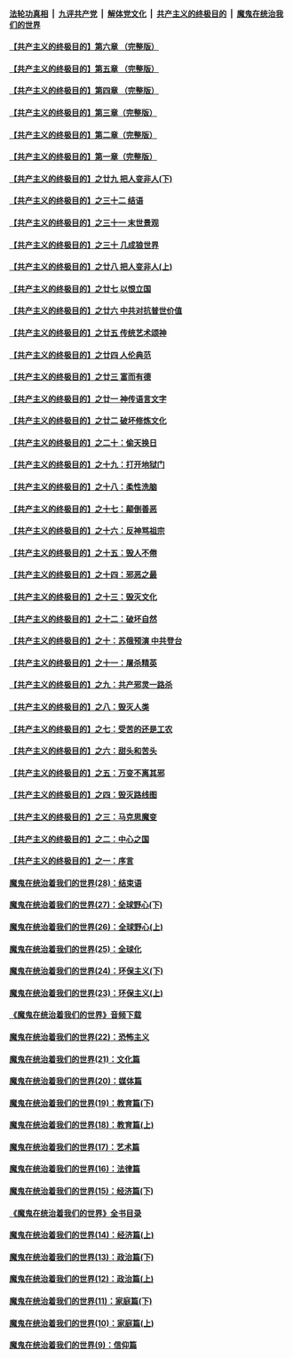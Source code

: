####  [法轮功真相](../../../../basic/blob/master/README.md?t=12102039) &nbsp;|&nbsp; [九评共产党](../../../../9ping.md/blob/master/README.md?t=12102039) &nbsp;|&nbsp; [解体党文化](../../../../jtdwh.md/blob/master/README.md?t=12102039)  &nbsp;|&nbsp; [共产主义的终极目的](../../../../gczydzjmd.md/blob/master/README.md?t=12102039) &nbsp;|&nbsp; [魔鬼在统治我们的世界](../../../../mgztzwmdsj.md/blob/master/README.md?t=12102039) 

#### [【共产主义的终极目的】第六章 （完整版）](../pages/nsc422/n11428913.md?t=12102039) 

#### [【共产主义的终极目的】第五章 （完整版）](../pages/nsc422/n11428912.md?t=12102039) 

#### [【共产主义的终极目的】第四章 （完整版）](../pages/nsc422/n11428907.md?t=12102039) 

#### [【共产主义的终极目的】第三章（完整版）](../pages/nsc422/n11428848.md?t=12102039) 

#### [【共产主义的终极目的】第二章（完整版）](../pages/nsc422/n11428831.md?t=12102039) 

#### [【共产主义的终极目的】第一章（完整版）](../pages/nsc422/n11417651.md?t=12102039) 

#### [【共产主义的终极目的】之廿九 把人变非人(下)](../pages/nsc422/n11344140.md?t=12102039) 

#### [【共产主义的终极目的】之三十二 结语](../pages/nsc422/n11360535.md?t=12102039) 

#### [【共产主义的终极目的】之三十一 末世景观](../pages/nsc422/n11351129.md?t=12102039) 

#### [【共产主义的终极目的】之三十 几成狼世界](../pages/nsc422/n11348280.md?t=12102039) 

#### [【共产主义的终极目的】之廿八 把人变非人(上)](../pages/nsc422/n11340492.md?t=12102039) 

#### [【共产主义的终极目的】之廿七 以恨立国](../pages/nsc422/n11336944.md?t=12102039) 

#### [【共产主义的终极目的】之廿六 中共对抗普世价值](../pages/nsc422/n11324785.md?t=12102039) 

#### [【共产主义的终极目的】之廿五 传统艺术颂神](../pages/nsc422/n11296396.md?t=12102039) 

#### [【共产主义的终极目的】之廿四 人伦典范](../pages/nsc422/n11296397.md?t=12102039) 

#### [【共产主义的终极目的】之廿三 富而有德](../pages/nsc422/n11283598.md?t=12102039) 

#### [【共产主义的终极目的】之廿一 神传语言文字](../pages/nsc422/n11263265.md?t=12102039) 

#### [【共产主义的终极目的】之廿二 破坏修炼文化](../pages/nsc422/n11245728.md?t=12102039) 

#### [【共产主义的终极目的】之二十：偷天换日](../pages/nsc422/n11238846.md?t=12102039) 

#### [【共产主义的终极目的】之十九：打开地狱门](../pages/nsc422/n11206376.md?t=12102039) 

#### [【共产主义的终极目的】之十八：柔性洗脑](../pages/nsc422/n11199994.md?t=12102039) 

#### [【共产主义的终极目的】之十七：颠倒善恶](../pages/nsc422/n11179782.md?t=12102039) 

#### [【共产主义的终极目的】之十六：反神骂祖宗](../pages/nsc422/n11166798.md?t=12102039) 

#### [【共产主义的终极目的】之十五：毁人不倦](../pages/nsc422/n11166792.md?t=12102039) 

#### [【共产主义的终极目的】之十四：邪恶之最](../pages/nsc422/n11150249.md?t=12102039) 

#### [【共产主义的终极目的】之十三：毁灭文化](../pages/nsc422/n11135227.md?t=12102039) 

#### [【共产主义的终极目的】之十二：破坏自然](../pages/nsc422/n11135214.md?t=12102039) 

#### [【共产主义的终极目的】之十：苏俄预演 中共登台](../pages/nsc422/n11118424.md?t=12102039) 

#### [【共产主义的终极目的】之十一：屠杀精英](../pages/nsc422/n11118442.md?t=12102039) 

#### [【共产主义的终极目的】之九：共产邪灵一路杀](../pages/nsc422/n11114139.md?t=12102039) 

#### [【共产主义的终极目的】之八：毁灭人类](../pages/nsc422/n11108503.md?t=12102039) 

#### [【共产主义的终极目的】之七：受苦的还是工农](../pages/nsc422/n11101809.md?t=12102039) 

#### [【共产主义的终极目的】之六：甜头和苦头](../pages/nsc422/n11096971.md?t=12102039) 

#### [【共产主义的终极目的】之五：万变不离其邪](../pages/nsc422/n11091285.md?t=12102039) 

#### [【共产主义的终极目的】之四：毁灭路线图](../pages/nsc422/n11086284.md?t=12102039) 

#### [【共产主义的终极目的】之三：马克思魔变](../pages/nsc422/n11061941.md?t=12102039) 

#### [【共产主义的终极目的】之二：中心之国](../pages/nsc422/n11047728.md?t=12102039) 

#### [【共产主义的终极目的】之一：序言](../pages/nsc422/n11086077.md?t=12102039) 

#### [魔鬼在统治着我们的世界(28)：结束语](../pages/nsc422/n10936246.md?t=12102039) 

#### [魔鬼在统治着我们的世界(27)：全球野心(下)](../pages/nsc422/n10928319.md?t=12102039) 

#### [魔鬼在统治着我们的世界(26)：全球野心(上)](../pages/nsc422/n10900318.md?t=12102039) 

#### [魔鬼在统治着我们的世界(25)：全球化](../pages/nsc422/n10788205.md?t=12102039) 

#### [魔鬼在统治着我们的世界(24)：环保主义(下)](../pages/nsc422/n10695307.md?t=12102039) 

#### [魔鬼在统治着我们的世界(23)：环保主义(上)](../pages/nsc422/n10688613.md?t=12102039) 

#### [《魔鬼在统治着我们的世界》音频下载](../pages/nsc422/n10635553.md?t=12102039) 

#### [魔鬼在统治着我们的世界(22)：恐怖主义](../pages/nsc422/n10614727.md?t=12102039) 

#### [魔鬼在统治着我们的世界(21)：文化篇](../pages/nsc422/n10597706.md?t=12102039) 

#### [魔鬼在统治着我们的世界(20)：媒体篇](../pages/nsc422/n10586579.md?t=12102039) 

#### [魔鬼在统治着我们的世界(19)：教育篇(下)](../pages/nsc422/n10564808.md?t=12102039) 

#### [魔鬼在统治着我们的世界(18)：教育篇(上)](../pages/nsc422/n10526970.md?t=12102039) 

#### [魔鬼在统治着我们的世界(17)：艺术篇](../pages/nsc422/n10499093.md?t=12102039) 

#### [魔鬼在统治着我们的世界(16)：法律篇](../pages/nsc422/n10485969.md?t=12102039) 

#### [魔鬼在统治着我们的世界(15)：经济篇(下)](../pages/nsc422/n10469975.md?t=12102039) 

#### [《魔鬼在统治着我们的世界》全书目录](../pages/nsc422/n10464261.md?t=12102039) 

#### [魔鬼在统治着我们的世界(14)：经济篇(上)](../pages/nsc422/n10457370.md?t=12102039) 

#### [魔鬼在统治着我们的世界(13)：政治篇(下)](../pages/nsc422/n10448270.md?t=12102039) 

#### [魔鬼在统治着我们的世界(12)：政治篇(上)](../pages/nsc422/n10444576.md?t=12102039) 

#### [魔鬼在统治着我们的世界(11)：家庭篇(下)](../pages/nsc422/n10440961.md?t=12102039) 

#### [魔鬼在统治着我们的世界(10)：家庭篇(上)](../pages/nsc422/n10435448.md?t=12102039) 

#### [魔鬼在统治着我们的世界(9)：信仰篇](../pages/nsc422/n10432159.md?t=12102039) 

